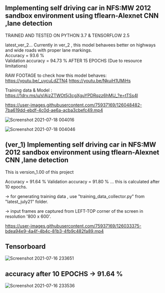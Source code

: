 ## Implementing self driving car in NFS:MW 2012 sandbox environment using tflearn-Alexnet CNN ,lane detection

TRAINED AND TESTED ON PYTHON 3.7 & TENSORFLOW 2.5

latest_ver_2...
Currently in ver_2 , this model behavees better on highways and wide roads with proper lane markings.                                                                            
Accuracy = 93.6 %                                                                                                                                                                  
Validation accuracy = 94.73 %                 AFTER 15 EPOCHS (Due to resource limitations)

RAW FOOTAGE to check how this model behaves:
https://youtu.be/_uycuLdZTN4
https://youtu.be/NkuiH1UMiHs


Training data & Model : https://1drv.ms/u/s!AizZTWOt5j3cgXguYPDRqzz6hMU_?e=tTSs4l


https://user-images.githubusercontent.com/75937169/126048482-7ba619dd-ebdf-4c0d-ae6a-acba3cbefc49.mp4



![Screenshot 2021-07-18 004016](https://user-images.githubusercontent.com/75937169/126048318-9a9816f6-0f29-4765-96f1-03b62740e6a8.png)


![Screenshot 2021-07-18 004046](https://user-images.githubusercontent.com/75937169/126048319-f24f8fbd-cc5d-4523-922f-5f613efb04ec.png)

                                                                                                                                                                               







## (ver_1) Implementing self driving car in NFS:MW 2012 sandbox environment using tflearn-Alexnet CNN ,lane detection

This is version_1.00 of this project

Accuracy = 91.64 %
Validation accuracy = 91.80 %
  ... this is calculated after 10 epochs.

-> for generating training data , use "training_data_collector.py"  from  "latest_july21" folder.                                                                                 

-> input frames are captured from LEFT-TOP corner of the screen in resolution '800 x 600'.

https://user-images.githubusercontent.com/75937169/126033375-bdea94e9-4a4f-4b4c-81b3-4fb9c482fa89.mp4

## Tensorboard 
![Screenshot 2021-07-16 233651](https://user-images.githubusercontent.com/75937169/125998266-ccf086b8-2776-4f7a-bf14-f0cfd4d2ea91.png)

## accuracy after 10 EPOCHS -> 91.64 %
![Screenshot 2021-07-16 233536](https://user-images.githubusercontent.com/75937169/125998271-c90b5f74-ab9c-415e-982d-16641b29f9c5.png)
